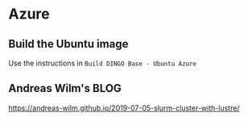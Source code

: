 # Azure

## Build the Ubuntu image

Use the instructions in `Build DINGO Base - Ubuntu Azure`

## Andreas Wilm's BLOG

https://andreas-wilm.github.io/2019-07-05-slurm-cluster-with-lustre/
